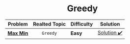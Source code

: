 <div align = "center">

# Greedy

|                                            Problem                                            | Realted Topic | Difficulty |                 Solution                 |
| :-------------------------------------------------------------------------------------------: | :-----------: | :--------- | :--------------------------------------: |
| [**Max Min**](https://practice.geeksforgeeks.org/problems/max-min/1/?page=1&sortBy=accuracy#) |   `Greedy`    | **Easy**   | [Solution ✔️](../Greedy/001.Max_Min.cpp) |

</div>
